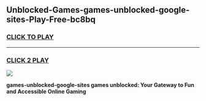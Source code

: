 
## Unblocked-Games-games-unblocked-google-sites-Play-Free-bc8bq
<h3>
<a href="https://premium76.site?title=games-unblocked-google-sites&ref=23A">CLICK TO PLAY</a></h3>
<hr>

<h3>
<a href="https://premium76.site?title=games-unblocked-google-sites&ref=23A">CLICK 2 PLAY</a>
  
</h3>

<a href="https://premium76.site?title=games-unblocked-google-sites&ref=23A"><img src="https://clearcache.store/games.png"></a>


**games-unblocked-google-sites games unblocked: Your Gateway to Fun and Accessible Online Gaming**
